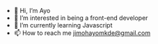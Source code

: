 - 👋 Hi, I’m Ayo
- 👀 I’m interested in being a front-end developer
- 🌱 I’m currently learning Javascript
- 📫 How to reach me jimohayomkde@gmail.com

<!---
Aylong64/Aylong64 is a ✨ special ✨ repository because its `README.md` (this file) appears on your GitHub profile.
You can click the Preview link to take a look at your changes.
--->
